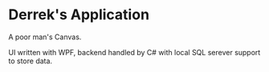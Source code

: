 # Derrek's Application
A poor man's Canvas.

UI written with WPF, backend handled by C# with local SQL serever support to store data.
